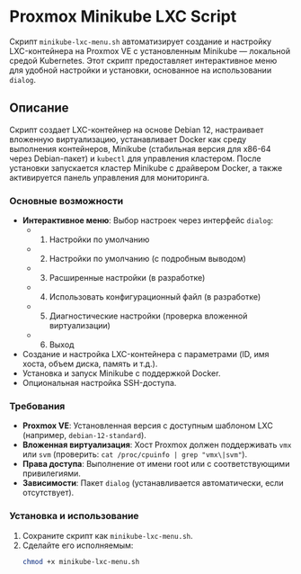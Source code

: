 # Proxmox Minikube LXC Script

Скрипт `minikube-lxc-menu.sh` автоматизирует создание и настройку LXC-контейнера на Proxmox VE с установленным Minikube — локальной средой Kubernetes. Этот скрипт предоставляет интерактивное меню для удобной настройки и установки, основанное на использовании `dialog`.

## Описание

Скрипт создает LXC-контейнер на основе Debian 12, настраивает вложенную виртуализацию, устанавливает Docker как среду выполнения контейнеров, Minikube (стабильная версия для x86-64 через Debian-пакет) и `kubectl` для управления кластером. После установки запускается кластер Minikube с драйвером Docker, а также активируется панель управления для мониторинга.

### Основные возможности
- **Интерактивное меню**: Выбор настроек через интерфейс `dialog`:
  - 1. Настройки по умолчанию
  - 2. Настройки по умолчанию (с подробным выводом)
  - 3. Расширенные настройки (в разработке)
  - 4. Использовать конфигурационный файл (в разработке)
  - 5. Диагностические настройки (проверка вложенной виртуализации)
  - 6. Выход
- Создание и настройка LXC-контейнера с параметрами (ID, имя хоста, объем диска, память и т.д.).
- Установка и запуск Minikube с поддержкой Docker.
- Опциональная настройка SSH-доступа.

### Требования
- **Proxmox VE**: Установленная версия с доступным шаблоном LXC (например, `debian-12-standard`).
- **Вложенная виртуализация**: Хост Proxmox должен поддерживать `vmx` или `svm` (проверить: `cat /proc/cpuinfo | grep "vmx\|svm"`).
- **Права доступа**: Выполнение от имени root или с соответствующими привилегиями.
- **Зависимости**: Пакет `dialog` (устанавливается автоматически, если отсутствует).

### Установка и использование
1. Сохраните скрипт как `minikube-lxc-menu.sh`.
2. Сделайте его исполняемым:
   ```bash
   chmod +x minikube-lxc-menu.sh
